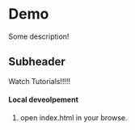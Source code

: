 # Demo

Some description!


## Subheader

Watch Tutorials!!!!!



#### Local deveolpement 

1. open index.html in your browse. 